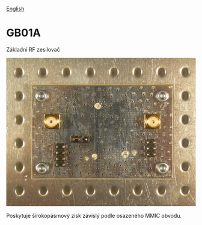 
[English](./README.md)
<!--- module --->
# GB01A
<!--- Emodule --->

<!--- subtitle --->Základní RF zesilovač <!--- Esubtitle --->

![GB01A](DOC/SRC/img/GB01A_Top_Big.JPG)

<!--- description --->Poskytuje širokopásmový zisk závislý podle osazeného MMIC obvodu. <!--- Edescription --->
            